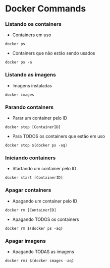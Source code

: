 # Docker Commands


### Listando os containers

* Containers em uso

```docker ps```

* Containers que não estão sendo usados

```docker ps -a```

### Listando as imagens

* Imagens instaladas

```docker images```


### Parando containers

* Parar um container pelo ID

```docker stop [ContainerID]```

* Para TODOS os containers que estão em uso

```docker stop $(docker ps -aq)```


### Iniciando containers

* Startando um container pelo ID

```docker start [ContainerID]```


### Apagar containers

* Apagando um container pelo ID

```docker rm [ContainerID]```

* Apagando TODOS os containers

```docker rm $(docker ps -aq)```


### Apagar imagens

* Apagando TODAS as imagens

```docker rmi $(docker images -aq)```
